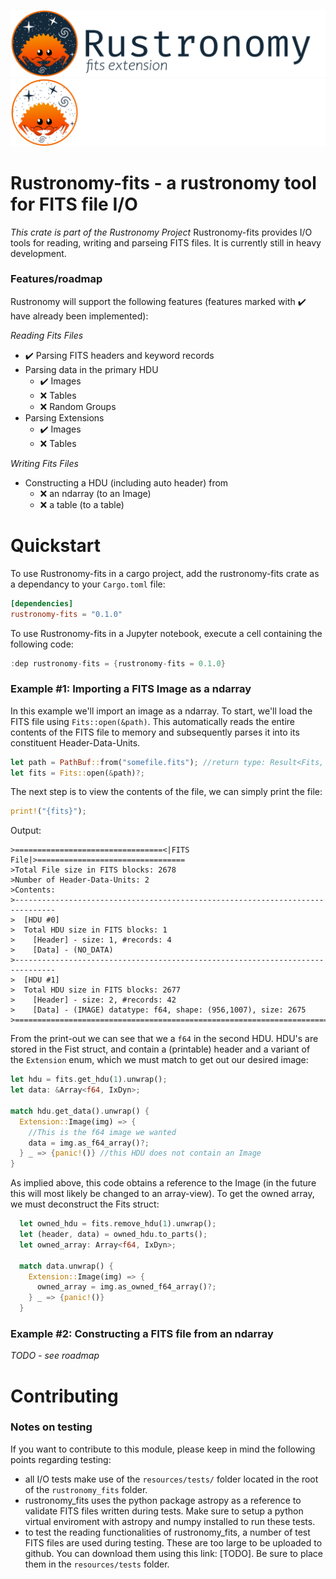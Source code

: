 ![rustronomy_dark_banner](https://github.com/smups/rustronomy/blob/main/logos/Rustronomy-fits_github_banner_dark.png?raw=true#gh-light-mode-only)
![rustronomy_light_banner](https://github.com/smups/rustronomy/blob/main/logos/Rustronomy-fits_github_banner_light.png#gh-dark-mode-only)

# Rustronomy-fits - a rustronomy tool for FITS file I/O
_This crate is part of the Rustronomy Project_
Rustronomy-fits provides I/O tools for reading, writing and parseing FITS files. It is currently still in heavy development.

### Features/roadmap
Rustronomy will support the following features (features marked with ✔️ have already been implemented):

_Reading Fits Files_
- ✔️ Parsing FITS headers and keyword records
- Parsing data in the primary HDU
  - ✔️ Images
  - ❌ Tables
  - ❌ Random Groups
- Parsing Extensions
  - ✔️ Images
  - ❌ Tables
 
_Writing Fits Files_
- Constructing a HDU (including auto header) from
  - ❌ an ndarray (to an Image)
  - ❌ a table (to a table)

# Quickstart
To use Rustronomy-fits in a cargo project, add the rustronomy-fits crate as a dependancy to your `Cargo.toml` file:
```toml
[dependencies]
rustronomy-fits = "0.1.0"
```
To use Rustronomy-fits in a Jupyter notebook, execute a cell containing the following code:
```rust
:dep rustronomy-fits = {rustronomy-fits = 0.1.0}
```
### Example #1: Importing a FITS Image as a ndarray
In this example we'll import an image as a ndarray. To start, we'll load the FITS file using `Fits::open(&path)`. This automatically reads the entire contents of the FITS file to memory and subsequently parses it into its constituent Header-Data-Units.
```rust
let path = PathBuf::from("somefile.fits"); //return type: Result<Fits, _>
let fits = Fits::open(&path)?;
```
The next step is to view the contents of the file, we can simply print the file:
```rust
print!("{fits}");
```
Output:
```
>=================================<|FITS File|>=================================
>Total File size in FITS blocks: 2678
>Number of Header-Data-Units: 2
>Contents:
>-------------------------------------------------------------------------------
>  [HDU #0]
>  Total HDU size in FITS blocks: 1
>    [Header] - size: 1, #records: 4
>    [Data] - (NO_DATA)
>-------------------------------------------------------------------------------
>  [HDU #1]
>  Total HDU size in FITS blocks: 2677
>    [Header] - size: 2, #records: 42
>    [Data] - (IMAGE) datatype: f64, shape: (956,1007), size: 2675
>===============================================================================
```
From the print-out we can see that we a `f64` in the second HDU. HDU's are stored in the Fist struct, and contain a (printable) header and a variant of the `Extension` enum, which we must match to get out our desired image:
```rust
let hdu = fits.get_hdu(1).unwrap();
let data: &Array<f64, IxDyn>;

match hdu.get_data().unwrap() {
  Extension::Image(img) => {
    //This is the f64 image we wanted
    data = img.as_f64_array()?;
  } _ => {panic!()} //this HDU does not contain an Image
}
```
As implied above, this code obtains a reference to the Image (in the future this will most likely be changed to an array-view). To get the owned array, we must deconstruct the Fits struct:
```rust
  let owned_hdu = fits.remove_hdu(1).unwrap();
  let (header, data) = owned_hdu.to_parts();
  let owned_array: Array<f64, IxDyn>;
  
  match data.unwrap() {
    Extension::Image(img) => {
      owned_array = img.as_owned_f64_array()?;
    } _ => {panic!()}
  }
```
### Example #2: Constructing a FITS file from an ndarray
_TODO - see roadmap_

# Contributing
### Notes on testing
If you want to contribute to this module, please keep in mind the following points regarding testing:
- all I/O tests make use of the `resources/tests/` folder located in the root of the `rustronomy_fits` folder.
- rustronomy_fits uses the python package astropy as a reference to validate FITS files written during tests. Make sure to setup a python virtual enviroment with astropy and numpy installed to run these tests.
- to test the reading functionalities of rustronomy_fits, a number of test FITS files are used during testing. These are too large to be uploaded to github. You can download them using this link: [TODO]. Be sure to place them in the `resources/tests` folder.
